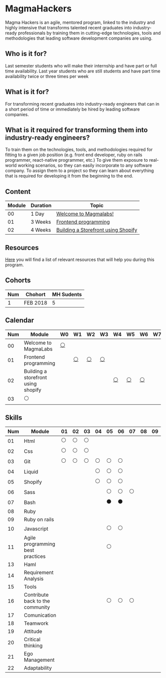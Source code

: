 # MagmaHackers
Magma Hackers is an agile, mentored program, linked to the industry and highly intensive that transforms talented recent graduates into industry-ready professionals by training them in cutting-edge technologies, tools and methodologies that leading software development companies are using.

## Who is it for?
Last semester students who will make their internship and have  part or full time availability.
Last year students who are still students and have part time availability twice or three times per week

## What is it for?
For transforming recent graduates into industry-ready engineers that can in a short period of time or immediately be hired by leading software companies.

## What is it required for transforming them into industry-ready engineers?
To train them on the technologies, tools, and methodologies required for fitting to a given job position (e.g. front end developer, ruby on rails programmer, react-native programmer, etc.)
To give them exposure to real-world working scenarios, so they can easily incorporate to any software company.
To assign them to a project so they can learn about everything that is required for developing it from the beginning to the end.

## Content

Module | Duration | Topic
----- | ---- | ----
00 | 1 Day | [Welcome to Magmalabs!](https://github.com/magma-labs/MagmaHackers/tree/master/module-00)
01 | 3 Weeks | [Frontend programming](https://github.com/magma-labs/MagmaHackers/blob/master/module-01)
02 | 4 Weeks |[Building a Storefront using Shopify](https://github.com/magma-labs/MagmaHackers/tree/master/module-02)

## Resources

[Here](https://github.com/magma-labs/MagmaHackers/blob/master/resources.md) you will find a list of relevant resources that will help you during this program.

## Cohorts

Num | Chohort | MH Sudents
----- | ---- | ----
1 | FEB 2018 | 5

## Calendar
     
Num | Module | W0 | W1 | W2 | W3 | W4 | W5 | W6 | W7 | W8 | W9 | W10 | W11 | W12 | W13 | W14 | W15 | W16
----- | ---- | ---- | ---- | ---- | ---- | ---- | ---- | ---- | ---- | ---- | ---- | ---- | ---- | ---- | ---- | ---- | ---- | ----
00 | Welcome to MagmaLabs  | [:white_circle:](https://github.com/magma-labs/MagmaHackers/tree/master/module-00)| |  | | |  |  | | |  |  | | |  |  | | 
01 | Frontend programming | | [:white_circle:](https://github.com/magma-labs/MagmaHackers/tree/master/module-01/week-01) | [:white_circle:](https://github.com/magma-labs/MagmaHackers/blob/master/module-01/week-02) | [:white_circle:](https://github.com/magma-labs/MagmaHackers/tree/master/module-01/week-03) | |  |  | | |  |  | | |  | | | |
02 | Building a storefront using shopify | | | |  | [:white_circle:](https://github.com/magma-labs/MagmaHackers/tree/master/module-02/week-01) | [:white_circle:](https://github.com/magma-labs/MagmaHackers/tree/master/module-02/week-02) | [:white_circle:](https://github.com/magma-labs/MagmaHackers/tree/master/module-02/week-03)  | | |  |  | | |  |  | | 
03 | :white_circle: |  |  | | |  |  | | |  |  | | |  |  | | |

## Skills

Num | Module | 01 | 02 | 03 | 04 | 05 | 06 | 07 | 08 | 09 | 10 | 11 | 12 | 13 | 14 | 15 | 16
----- | ---- | ---- | ---- | ---- | ---- | ---- | ---- | ---- | ---- | ---- | ---- | ---- | ---- | ---- | ---- | ---- | ----
01 | Html | :white_circle:| :white_circle: |:white_circle: | |  |  | | |  |  | | |  |  | | 
02 | Css | :white_circle: | :white_circle: | :white_circle:| |  |  | | |  |  | | |  | | | |
03 | Git | :white_circle:| :white_circle:| :white_circle: | :white_circle: | :white_circle: | :white_circle:  | | |  |  | | |  |  | | 
04 | Liquid |  | | |  :white_circle: | :white_circle:  |  :white_circle: | |  |  | | |  |  | | 
05 | Shopify |  |  | | :white_circle: | :white_circle: | :white_circle: | | |  |  | | |  |  | | 
06 | Sass |  |  || | :white_circle: | :white_circle: | :white_circle: | |  |  | | |  | | | |
07 | Bash | | |  | | :black_circle: | :black_circle:  | | |  |  | | |  |  | | 
08 | Ruby|  | | |  |  | | |  |  | | |  |  | | 
09 | Ruby on rails |  | | |  |  | | |  |  | | |  |  | | 
10 | Javascript |  | | |  | :white_circle: | :white_circle: | |  |  | | |  |  | | 
11 | Agile programming best practices |  | | |  | :white_circle: | | |  |  | | |  |  | | 
13 | Haml |  | | |  |  | | |  |  | | |  |  | | 
14 | Requirement Analysis |  | | |  |  | | |  |  | | |  |  | | 
15 | Tools |  | | |  |  | | |  |  | | |  |  | | 
16 | Contribute back to the community |  | | |  | :white_circle: |  :white_circle:|  :white_circle:|  |  | | |  |  | | 
17 | Comunication |  | | |  |  | | |  |  | | |  |  | | 
18 | Teamwork |  | | |  |  | | |  |  | | |  |  | | 
19 | Attitude |  | | |  |  | | |  |  | | |  |  | | 
20 | Critical thinking |  | | |  |  | | |  |  | | |  |  | | 
21 | Ego Management |  | | |  |  | | |  |  | | |  |  | | 
22 | Adaptability |  | | |  |  | | |  |  | | |  |  | | 




